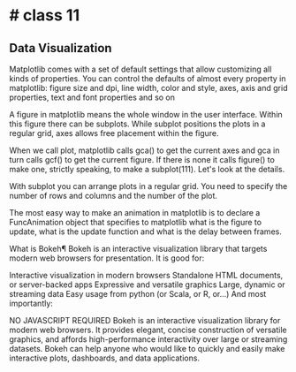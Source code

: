 # # class 11
## Data Visualization

Matplotlib comes with a set of default settings that allow customizing all kinds of properties. You can control the defaults of almost every property in matplotlib: figure size and dpi, line width, color and style, axes, axis and grid properties, text and font properties and so on

A figure in matplotlib means the whole window in the user interface. Within this figure there can be subplots. While subplot positions the plots in a regular grid, axes allows free placement within the figure.

When we call plot, matplotlib calls gca() to get the current axes and gca in turn calls gcf() to get the current figure. If there is none it calls figure() to make one, strictly speaking, to make a subplot(111). Let's look at the details.

With subplot you can arrange plots in a regular grid. You need to specify the number of rows and columns and the number of the plot.

The most easy way to make an animation in matplotlib is to declare a FuncAnimation object that specifies to matplotlib what is the figure to update, what is the update function and what is the delay between frames.


What is Bokeh¶ Bokeh is an interactive visualization library that targets modern web browsers for presentation. It is good for:

Interactive visualization in modern browsers Standalone HTML documents, or server-backed apps Expressive and versatile graphics Large, dynamic or streaming data Easy usage from python (or Scala, or R, or...) And most importantly:

NO JAVASCRIPT REQUIRED Bokeh is an interactive visualization library for modern web browsers. It provides elegant, concise construction of versatile graphics, and affords high-performance interactivity over large or streaming datasets. Bokeh can help anyone who would like to quickly and easily make interactive plots, dashboards, and data applications.